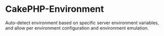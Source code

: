 CakePHP-Environment
===================

Auto-detect environment based on specific server environment variables, and allow per environment configuration and environment emulation.
